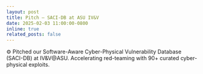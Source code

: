 ```yaml
---
layout: post
title: Pitch — SACI-DB at ASU IV&V
date: 2025-02-03 11:00:00-0800
inline: true
related_posts: false
---
```


⚙️ Pitched our Software-Aware Cyber-Physical Vulnerability Database (SACI-DB) at IV&V@ASU. Accelerating red-teaming with 90+ curated cyber-physical exploits.
